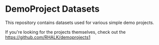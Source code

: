 # DemoProject Datasets

This repository contains datasets used for various simple demo projects.

If you're looking for the projects themselves, check out the
https://github.com/RHALK/demoprojects1
